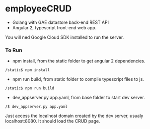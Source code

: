 # employeeCRUD

- Golang with GAE datastore back-end REST API
- Angular 2, typescript front-end web app.

You will ned Google Cloud SDK installed to run the server.

### To Run
- npm install, from the static folder to get angular 2 dependencies.
 ```
 /static$ npm install
 ```
- npm run build, from static folder to compile typescript files to js.
```
/static$ npm run build
```
- dev_appserver.py app.yaml, from base folder to start dev server.
```
/$ dev_appserver.py app.yaml
```

Just access the localhost domain created by the dev server, usualy localhost:8080. It should load the CRUD page.

